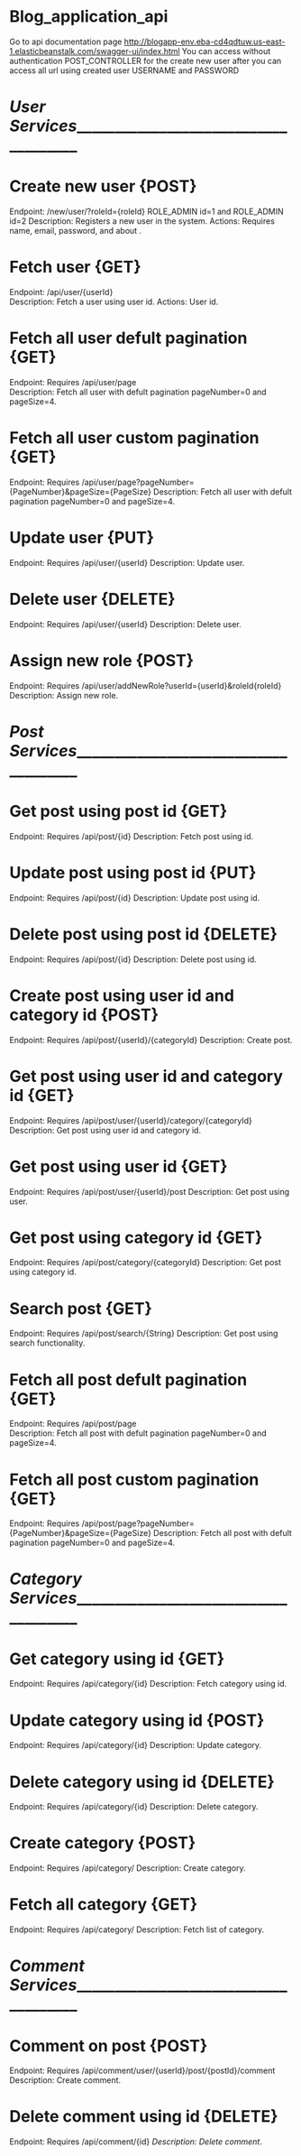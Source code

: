 # Blog_application_api
Go to api documentation page 
http://blogapp-env.eba-cd4qdtuw.us-east-1.elasticbeanstalk.com/swagger-ui/index.html
You can access without authentication POST_CONTROLLER for the create new user after you can access all url using created user USERNAME and PASSWORD  
# _________________________________________User Services______________________________________________________________________________
# Create new user {POST}
Endpoint: /new/user/?roleId={roleId}    ROLE_ADMIN id=1 and ROLE_ADMIN id=2
Description: Registers a new user in the system.
Actions: Requires name, email, password, and about .
# Fetch user {GET}
Endpoint: /api/user/{userId}    
Description: Fetch a user using user id.
Actions: User id.
# Fetch all user defult pagination {GET}
Endpoint: Requires /api/user/page   
Description: Fetch all user with defult pagination pageNumber=0 and pageSize=4.
# Fetch all user custom pagination {GET}
Endpoint: Requires /api/user/page?pageNumber={PageNumber}&pageSize={PageSize}
Description: Fetch all user with defult pagination pageNumber=0 and pageSize=4.
# Update user {PUT}
Endpoint: Requires /api/user/{userId}
Description: Update user.
# Delete user {DELETE}
Endpoint: Requires /api/user/{userId}
Description: Delete user.
# Assign new role {POST}
Endpoint: Requires /api/user/addNewRole?userId={userId}&roleId{roleId}
Description: Assign new role.
# _________________________________________Post Services______________________________________________________________________________
# Get post using post id {GET}
Endpoint: Requires /api/post/{id}
Description: Fetch post using id.
# Update post using post id {PUT}
Endpoint: Requires /api/post/{id}
Description: Update post using id.
# Delete post using post id {DELETE}
Endpoint: Requires /api/post/{id}
Description: Delete post using id.
# Create post using user id and category id {POST}
Endpoint: Requires /api/post/{userId}/{categoryId}
Description: Create post.
# Get post using user id and category id {GET}
Endpoint: Requires /api/post/user/{userId}/category/{categoryId}
Description: Get post using user id and category id.
# Get post using user id {GET}
Endpoint: Requires /api/post/user/{userId}/post
Description: Get post using user.
# Get post using category id {GET}
Endpoint: Requires /api/post/category/{categoryId}
Description: Get post using category id.
# Search post {GET}
Endpoint: Requires /api/post/search/{String}
Description: Get post using search functionality.
# Fetch all post defult pagination {GET}
Endpoint: Requires /api/post/page   
Description: Fetch all post with defult pagination pageNumber=0 and pageSize=4.
# Fetch all post custom pagination {GET}
Endpoint: Requires /api/post/page?pageNumber={PageNumber}&pageSize={PageSize}
Description: Fetch all post with defult pagination pageNumber=0 and pageSize=4.
# _________________________________________Category Services______________________________________________________________________________
# Get category using id {GET}
Endpoint: Requires /api/category/{id}
Description: Fetch category using id.
# Update category using id {POST}
Endpoint: Requires /api/category/{id}
Description: Update category.
# Delete category using id {DELETE}
Endpoint: Requires /api/category/{id}
Description: Delete category.
# Create category {POST}
Endpoint: Requires /api/category/
Description: Create category.
# Fetch all category {GET}
Endpoint: Requires /api/category/
Description: Fetch list of category.
# _________________________________________Comment Services______________________________________________________________________________
# Comment on post {POST}
Endpoint: Requires /api/comment/user/{userId}/post/{postId}/comment
Description: Create comment.
# Delete comment using id {DELETE}
Endpoint: Requires /api/comment/{id}
*Description: Delete comment*.
